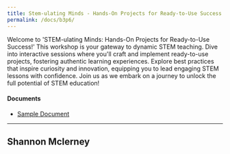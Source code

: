 ```yaml
---
title: Stem-ulating Minds - Hands-On Projects for Ready-to-Use Success!
permalink: /docs/b3p6/
---
```


Welcome to 'STEM-ulating Minds: Hands-On Projects for Ready-to-Use Success!' This workshop is your gateway to dynamic STEM teaching. Dive into interactive sessions where you'll craft and implement ready-to-use projects, fostering authentic learning experiences. Explore best practices that inspire curiosity and innovation, equipping you to lead engaging STEM lessons with confidence. Join us as we embark on a journey to unlock the full potential of STEM education!

#### Documents
 - [Sample Document](../monday/breakout3/documents/b1p1d1.pdf)

***

## Shannon McIerney